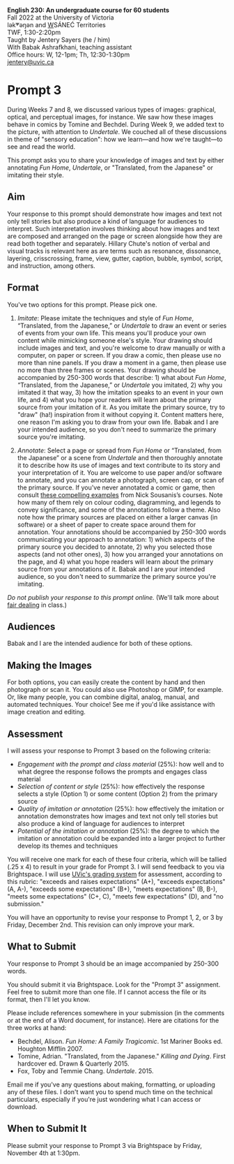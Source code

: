 **English 230: An undergraduate course for 60 students**      
Fall 2022 at the University of Victoria  
lək̓ʷəŋən and <u>W</u>SÁNEĆ Territories  
TWF, 1:30-2:20pm  
Taught by Jentery Sayers (he / him)   
With Babak Ashrafkhani, teaching assistant     
Office hours: W, 12-1pm; Th, 12:30-1:30pm  
[jentery@uvic.ca](mailto:jentery@uvic.ca)

# Prompt 3 

During Weeks 7 and 8, we discussed various types of images: graphical, optical, and perceptual images, for instance. We saw how these images behave in comics by Tomine and Bechdel. During Week 9, we added text to the picture, with attention to *Undertale*. We couched all of these discussions in theme of "sensory education": how we learn—and how we're taught—to see and read the world. 

This prompt asks you to share your knowledge of images and text by either annotating *Fun Home*, *Undertale*, or "Translated, from the Japanese" or imitating their style. 

## Aim

Your response to this prompt should demonstrate how images and text not only tell stories but also produce a kind of language for audiences to interpret. Such interpretation involves thinking about how images and text are composed and arranged on the page or screen alongside how they are read both together and separately. Hillary Chute's notion of verbal and visual tracks is relevant here as are terms such as resonance, dissonance, layering, crisscrossing, frame, view, gutter, caption, bubble, symbol, script, and instruction, among others. 

## Format 

You've two options for this prompt. Please pick one. 

1. *Imitate*: Please imitate the techniques and style of *Fun Home*, “Translated, from the Japanese,” or *Undertale* to draw an event or series of events from your own life. This means you'll produce your own content while mimicking someone else's style. Your drawing should include images and text, and you're welcome to draw manually or with a computer, on paper or screen. If you draw a comic, then please use no more than nine panels. If you draw a moment in a game, then please use no more than three frames or scenes. Your drawing should be accompanied by 250-300 words that describe: 1) what about *Fun Home*, “Translated, from the Japanese,” or *Undertale* you imitated, 2) why you imitated it that way, 3) how the imitation speaks to an event in your own life, and 4) what you hope your readers will learn about the primary source from your imitation of it. As you imitate the primary source, try to "draw" (ha!) inspiration from it without copying it. Content matters here, one reason I'm asking you to draw from your own life. Babak and I are your intended audience, so you don't need to summarize the primary source you're imitating. 

2. *Annotate*: Select a page or spread from *Fun Home* or “Translated, from the Japanese” or a scene from *Undertale* and then thoroughly annotate it to describe how its use of images and text contribute to its story and your interpretation of it. You are welcome to use paper and/or software to annotate, and you can annotate a photograph, screen cap, or scan of the primary source. If you've never annotated a comic or game, then consult [these compelling examples](http://spinweaveandcut.com/visual-analysis-examples/) from Nick Sousanis’s courses. Note how many of them rely on colour coding, diagramming, and legends to convey significance, and some of the annotations follow a theme. Also note how the primary sources are placed on either a larger canvas (in software) or a sheet of paper to create space around them for annotation. Your annotations should be accompanied by 250-300 words communicating your approach to annotation: 1) which aspects of the primary source you decided to annotate, 2) why you selected those aspects (and not other ones), 3) how you arranged your annotations on the page, and 4) what you hope readers will learn about the primary source from your annotations of it. Babak and I are your intended audience, so you don't need to summarize the primary source you're imitating. 

*Do not publish your response to this prompt online.* (We'll talk more about [fair dealing](https://www.uvic.ca/library/research-teaching/copyright/fairdealing/index.php) in class.)

## Audiences 

Babak and I are the intended audience for both of these options. 

## Making the Images 

For both options, you can easily create the content by hand and then photograph or scan it. You could also use Photoshop or GIMP, for example. Or, like many people, you can combine digital, analog, manual, and automated techniques. Your choice! See me if you'd like assistance with image creation and editing. 

## Assessment 

I will assess your response to Prompt 3 based on the following criteria: 

* *Engagement with the prompt and class material* (25%): how well and to what degree the response follows the prompts and engages class material 
* *Selection of content or style* (25%): how effectively the response selects a style (Option 1) or some content (Option 2) from the primary source 
* *Quality of imitation or annotation* (25%): how effectively the imitation or annotation demonstrates how images and text not only tell stories but also produce a kind of language for audiences to interpret
* *Potential of the imitation or annotation* (25%): the degree to which the imitation or annotation could be expanded into a larger project to further develop its themes and techniques

You will receive one mark for each of these four criteria, which will be tallied (.25 x 4) to result in your grade for Prompt 3. I will send feedback to you via Brightspace. I will use [UVic's grading system](https://www.uvic.ca/calendar/undergrad/index.php#/policy/S1AAgoGuV?bc=true&bcCurrent=14%20-%20Grading&bcGroup=Undergraduate%20Academic%20Regulations&bcItemType=policies) for assessment, according to this rubric: "exceeds and raises expectations" (A+), "exceeds expectations" (A, A-), "exceeds some expectations" (B+), "meets expectations" (B, B-), "meets some expectations" (C+, C), "meets few expectations" (D), and "no submission." 

You will have an opportunity to revise your response to Prompt 1, 2, or 3 by Friday, December 2nd. This revision can only improve your mark. 

## What to Submit 

Your response to Prompt 3 should be an image accompanied by 250-300 words. 

You should submit it via Brightspace. Look for the "Prompt 3" assignment. Feel free to submit more than one file. If I cannot access the file or its format, then I'll let you know. 

Please include references somewhere in your submission (in the comments or at the end of a Word document, for instance). Here are citations for the three works at hand:

* Bechdel, Alison. *Fun Home: A Family Tragicomic*. 1st Mariner Books ed. Houghton Mifflin 2007.
* Tomine, Adrian. "Translated, from the Japanese." *Killing and Dying*. First hardcover ed. Drawn & Quarterly 2015.
* Fox, Toby and Temmie Chang. *Undertale*. 2015. 

Email me if you've any questions about making, formatting, or uploading any of these files. I don't want you to spend much time on the technical particulars, especially if you're just wondering what I can access or download.  

## When to Submit It 

Please submit your response to Prompt 3 via Brightspace by Friday, November 4th at 1:30pm. 
